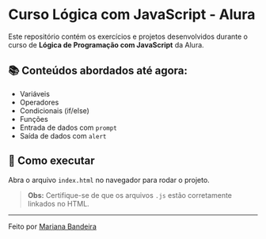 # Curso Lógica com JavaScript - Alura

Este repositório contém os exercícios e projetos desenvolvidos durante o curso de **Lógica de Programação com JavaScript** da Alura.

## 📚 Conteúdos abordados até agora:
- Variáveis
- Operadores
- Condicionais (if/else)
- Funções
- Entrada de dados com `prompt`
- Saída de dados com `alert`

## 🚀 Como executar
Abra o arquivo `index.html` no navegador para rodar o projeto.

> **Obs:** Certifique-se de que os arquivos `.js` estão corretamente linkados no HTML.

---

Feito por [Mariana Bandeira](https://github.com/marianaabandeira)
